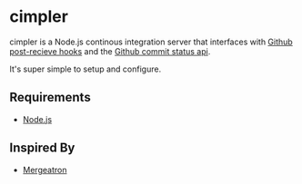 # cimpler

cimpler is a Node.js continous integration server that interfaces with
[Github post-recieve
hooks](https://help.github.com/articles/post-receive-hooks) and the
[Github commit status api](http://developer.github.com/v3/repos/statuses/).

It's super simple to setup and configure.

## Requirements

 * [Node.js](http://nodejs.org/)

## Inspired By

 * [Mergeatron](https://github.com/SnapInteractive/mergeatron)
